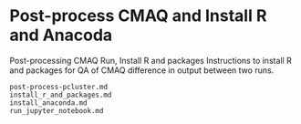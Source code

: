# Post-process CMAQ and Install R and Anacoda 

Post-processing CMAQ Run, Install R and packages 
Instructions to install R and packages for QA of CMAQ difference in output between two runs.

```{toctree}
post-process-pcluster.md
install_r_and_packages.md
install_anaconda.md
run_jupyter_notebook.md
```
